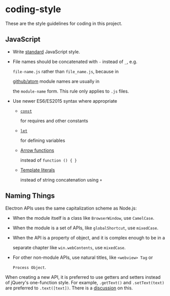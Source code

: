 # coding-style

These are the style guidelines for coding in this project.

## JavaScript

* Write [standard](http://npm.im/standard) JavaScript style.
* File names should be concatenated with `-` instead of `_`, e.g.

  `file-name.js` rather than `file_name.js`, because in

  [github/atom](https://github.com/github/atom) module names are usually in

  the `module-name` form. This rule only applies to `.js` files.

* Use newer ES6/ES2015 syntax where appropriate
  * [`const`](https://developer.mozilla.org/en-US/docs/Web/JavaScript/Reference/Statements/const)

    for requires and other constants

  * [`let`](https://developer.mozilla.org/en-US/docs/Web/JavaScript/Reference/Statements/let)

    for defining variables

  * [Arrow functions](https://developer.mozilla.org/en-US/docs/Web/JavaScript/Reference/Functions/Arrow_functions)

    instead of `function () { }`

  * [Template literals](https://developer.mozilla.org/en-US/docs/Web/JavaScript/Reference/Template_literals)

    instead of string concatenation using `+`

## Naming Things

Electron APIs uses the same capitalization scheme as Node.js:

* When the module itself is a class like `BrowserWindow`, use `CamelCase`.
* When the module is a set of APIs, like `globalShortcut`, use `mixedCase`.
* When the API is a property of object, and it is complex enough to be in a

  separate chapter like `win.webContents`, use `mixedCase`.

* For other non-module APIs, use natural titles, like `<webview> Tag` or

  `Process Object`.

When creating a new API, it is preferred to use getters and setters instead of jQuery's one-function style. For example, `.getText()` and `.setText(text)` are preferred to `.text([text])`. There is a [discussion](https://github.com/electron/electron/issues/46) on this.


